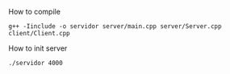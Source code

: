 How to compile
```
g++ -Iinclude -o servidor server/main.cpp server/Server.cpp client/Client.cpp
```

How to init server
```
./servidor 4000
```
